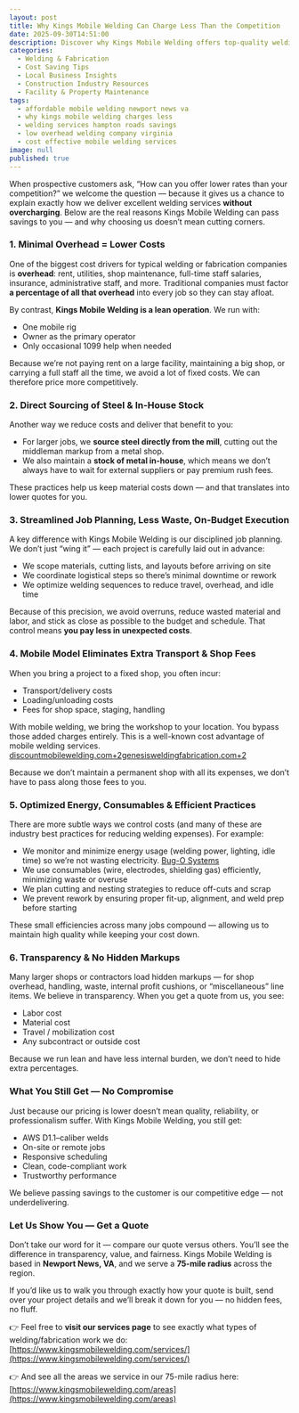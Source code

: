 ```yaml
---
layout: post
title: Why Kings Mobile Welding Can Charge Less Than the Competition
date: 2025-09-30T14:51:00
description: Discover why Kings Mobile Welding offers top-quality welding services at lower rates than competitors. With low overhead, direct steel sourcing, efficient planning, and a mobile operation, we pass real savings on to our customers across Newport News & Hampton Roads.
categories:
  - Welding & Fabrication
  - Cost Saving Tips
  - Local Business Insights
  - Construction Industry Resources
  - Facility & Property Maintenance
tags:
  - affordable mobile welding newport news va
  - why kings mobile welding charges less
  - welding services hampton roads savings
  - low overhead welding company virginia
  - cost effective mobile welding services
image: null
published: true
---
```

When prospective customers ask, “How can you offer lower rates than your competition?” we welcome the question — because it gives us a chance to explain exactly how we deliver excellent welding services **without overcharging**. Below are the real reasons Kings Mobile Welding can pass savings to you — and why choosing us doesn’t mean cutting corners.

### 1. Minimal Overhead = Lower Costs

One of the biggest cost drivers for typical welding or fabrication companies is **overhead**: rent, utilities, shop maintenance, full-time staff salaries, insurance, administrative staff, and more. Traditional companies must factor **a percentage of all that overhead** into every job so they can stay afloat.

By contrast, **Kings Mobile Welding is a lean operation**. We run with:

- One mobile rig
- Owner as the primary operator
- Only occasional 1099 help when needed

Because we’re not paying rent on a large facility, maintaining a big shop, or carrying a full staff all the time, we avoid a lot of fixed costs. We can therefore price more competitively.

### 2. Direct Sourcing of Steel & In-House Stock

Another way we reduce costs and deliver that benefit to you:

- For larger jobs, we **source steel directly from the mill**, cutting out the middleman markup from a metal shop.
- We also maintain a **stock of metal in-house**, which means we don’t always have to wait for external suppliers or pay premium rush fees.

These practices help us keep material costs down — and that translates into lower quotes for you.

### 3. Streamlined Job Planning, Less Waste, On-Budget Execution

A key difference with Kings Mobile Welding is our disciplined job planning. We don’t just “wing it” — each project is carefully laid out in advance:

- We scope materials, cutting lists, and layouts before arriving on site
- We coordinate logistical steps so there’s minimal downtime or rework
- We optimize welding sequences to reduce travel, overhead, and idle time

Because of this precision, we avoid overruns, reduce wasted material and labor, and stick as close as possible to the budget and schedule. That control means **you pay less in unexpected costs**.

### 4. Mobile Model Eliminates Extra Transport & Shop Fees

When you bring a project to a fixed shop, you often incur:

- Transport/delivery costs
- Loading/unloading costs
- Fees for shop space, staging, handling

With mobile welding, we bring the workshop to your location. You bypass those added charges entirely. This is a well-known cost advantage of mobile welding services. [discountmobilewelding.com+2genesisweldingfabrication.com+2](https://discountmobilewelding.com/mobile-welding-can-save-you-time/?utm_source=chatgpt.com)

Because we don’t maintain a permanent shop with all its expenses, we don’t have to pass along those fees to you.

### 5. Optimized Energy, Consumables & Efficient Practices

There are more subtle ways we control costs (and many of these are industry best practices for reducing welding expenses). For example:

- We monitor and minimize energy usage (welding power, lighting, idle time) so we’re not wasting electricity. [Bug-O Systems](https://bugo.com/how-to-reduce-welding-costs-without-sacrificing-quality/?utm_source=chatgpt.com)
- We use consumables (wire, electrodes, shielding gas) efficiently, minimizing waste or overuse
- We plan cutting and nesting strategies to reduce off-cuts and scrap
- We prevent rework by ensuring proper fit-up, alignment, and weld prep before starting

These small efficiencies across many jobs compound — allowing us to maintain high quality while keeping your cost down.

### 6. Transparency & No Hidden Markups

Many larger shops or contractors load hidden markups — for shop overhead, handling, waste, internal profit cushions, or “miscellaneous” line items. We believe in transparency. When you get a quote from us, you see:

- Labor cost
- Material cost
- Travel / mobilization cost
- Any subcontract or outside cost

Because we run lean and have less internal burden, we don’t need to hide extra percentages.

### What You Still Get — No Compromise

Just because our pricing is lower doesn’t mean quality, reliability, or professionalism suffer. With Kings Mobile Welding, you still get:

- AWS D1.1–caliber welds
- On-site or remote jobs
- Responsive scheduling
- Clean, code-compliant work
- Trustworthy performance

We believe passing savings to the customer is our competitive edge — not underdelivering.

### Let Us Show You — Get a Quote

Don’t take our word for it — compare our quote versus others. You’ll see the difference in transparency, value, and fairness. Kings Mobile Welding is based in **Newport News, VA**, and we serve a **75-mile radius** across the region.

If you’d like us to walk you through exactly how your quote is built, send over your project details and we’ll break it down for you — no hidden fees, no fluff.

👉 Feel free to **visit our services page** to see exactly what types of welding/fabrication work we do: [https://www.kingsmobilewelding.com/services/](https://www.kingsmobilewelding.com/services/)

👉 And see all the areas we service in our 75-mile radius here: [https://www.kingsmobilewelding.com/areas](https://www.kingsmobilewelding.com/areas)

